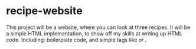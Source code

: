 # recipe-website

This project will be a website, where you can look at three recipes. It will be a simple HTML implementation, to show off my skills at writing up HTML code. Including: boilerplate code, and simple tags like <em> or <strong>.